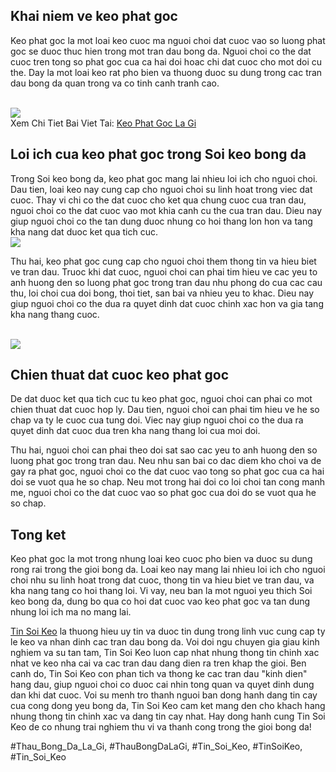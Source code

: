 <h2>Khai niem ve keo phat goc</h2><p>Keo phat goc la mot loai keo cuoc ma nguoi choi dat cuoc vao so luong phat goc se duoc thuc hien trong mot tran dau bong da. Nguoi choi co the dat cuoc tren tong so phat goc cua ca hai doi hoac chi dat cuoc cho mot doi cu the. Day la mot loai keo rat pho bien va thuong duoc su dung trong cac tran dau bong da quan trong va co tinh canh tranh cao.</p><br><img src="https://tinsoikeo1.com/wp-content/uploads/2024/06/sl-home-v1-mb.webp"></br>
Xem Chi Tiet Bai Viet Tai: <a href="https://tinsoikeo1.com/keo-phat-goc-la-gi/">Keo Phat Goc La Gi</a><h2>Loi ich cua keo phat goc trong Soi keo bong da</h2><p>Trong Soi keo bong da, keo phat goc mang lai nhieu loi ich cho nguoi choi. Dau tien, loai keo nay cung cap cho nguoi choi su linh hoat trong viec dat cuoc. Thay vi chi co the dat cuoc cho ket qua chung cuoc cua tran dau, nguoi choi co the dat cuoc vao mot khia canh cu the cua tran dau. Dieu nay giup nguoi choi co the tan dung duoc nhung co hoi thang lon hon va tang kha nang dat duoc ket qua tich cuc.<br><img src="https://tinsoikeo1.com/wp-content/uploads/2025/04/2024-five88.png"></br><p>Thu hai, keo phat goc cung cap cho nguoi choi them thong tin va hieu biet ve tran dau. Truoc khi dat cuoc, nguoi choi can phai tim hieu ve cac yeu to anh huong den so luong phat goc trong tran dau nhu phong do cua cac cau thu, loi choi cua doi bong, thoi tiet, san bai va nhieu yeu to khac. Dieu nay giup nguoi choi co the dua ra quyet dinh dat cuoc chinh xac hon va gia tang kha nang thang cuoc.</p><br><img src="https://tinsoikeo1.com/wp-content/uploads/2024/07/cac-loai-keo-pho-bien-cua-keo-phat-goc-la-gi.webp"></br><h2>Chien thuat dat cuoc keo phat goc</h2><p>De dat duoc ket qua tich cuc tu keo phat goc, nguoi choi can phai co mot chien thuat dat cuoc hop ly. Dau tien, nguoi choi can phai tim hieu ve he so chap va ty le cuoc cua tung doi. Viec nay giup nguoi choi co the dua ra quyet dinh dat cuoc dua tren kha nang thang loi cua moi doi.<p>Thu hai, nguoi choi can phai theo doi sat sao cac yeu to anh huong den so luong phat goc trong tran dau. Neu nhu san bai co dac diem kho choi va de gay ra phat goc, nguoi choi co the dat cuoc vao tong so phat goc cua ca hai doi se vuot qua he so chap. Neu mot trong hai doi co loi choi tan cong manh me, nguoi choi co the dat cuoc vao so phat goc cua doi do se vuot qua he so chap.</p><h2>Tong ket</h2><p>Keo phat goc la mot trong nhung loai keo cuoc pho bien va duoc su dung rong rai trong the gioi bong da. Loai keo nay mang lai nhieu loi ich cho nguoi choi nhu su linh hoat trong dat cuoc, thong tin va hieu biet ve tran dau, va kha nang tang co hoi thang loi. Vi vay, neu ban la mot nguoi yeu thich Soi keo bong da, dung bo qua co hoi dat cuoc vao keo phat goc va tan dung nhung loi ich ma no mang lai.<p><a href="https://tinsoikeo1.com/">Tin Soi Keo</a> la thuong hieu uy tin va duoc tin dung trong linh vuc cung cap ty le keo va nhan dinh cac tran dau bong da. Voi doi ngu chuyen gia giau kinh nghiem va su tan tam, Tin Soi Keo luon cap nhat nhung thong tin chinh xac nhat ve keo nha cai va cac tran dau dang dien ra tren khap the gioi. Ben canh do, Tin Soi Keo con phan tich va thong ke cac tran dau "kinh dien" hang dau, giup nguoi choi co duoc cai nhin tong quan va quyet dinh dung dan khi dat cuoc. Voi su menh tro thanh nguoi ban dong hanh dang tin cay cua cong dong yeu bong da, Tin Soi Keo cam ket mang den cho khach hang nhung thong tin chinh xac va dang tin cay nhat. Hay dong hanh cung Tin Soi Keo de co nhung trai nghiem thu vi va thanh cong trong the gioi bong da!</p>
#Thau_Bong_Da_La_Gi, #ThauBongDaLaGi, #Tin_Soi_Keo, #TinSoiKeo, #Tin_Soi_Keo
